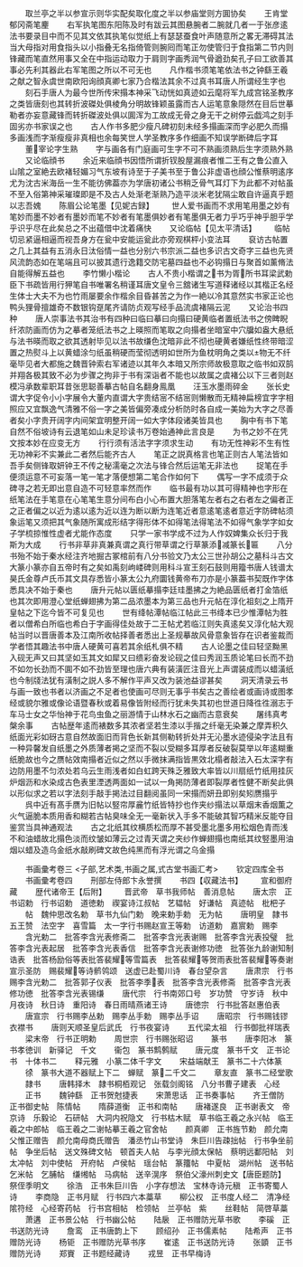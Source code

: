 <!-- { "loadSidebar": true } -->
　　取兰亭之半以参宣示则华实配矣取化度之半以参庙堂则方圎协矣
　　王肯堂郁冈斋笔麈
　　右军执笔图东阳陈及时有跋云其图悬腕者二腕就几者一于张彦逺法书要录目中而不见其文依其执笔似觉纸上有瑟瑟蚕食叶声随意所之畧无滞碍其法当大母指对用食指头以小指叠无名指倚管则腕囘而笔正勿使管归于食指第二节内则锋藏而笔直然用事又全在中指运动取力于肩则字画秀润气骨遒劲矣孔子曰工欲善其事必先利其器此右军笔图之所以不可无也
　　凡作楷书须笔笔依法书之钟繇王羲之献之智永虞世南欧阳询顔真卿七家乃合楷法其余不过真书耳唐人所谓经生字也
　　刻石手唐人为最今世所传宋搨本神采飞动恍如真迹如云麾将军九成宫铭圣教序之类皆唐刻也其转折波磔处俱棱角分明故锋颖虽露而古人运笔意象隠然在目后世摹勒者亦妄意藏锋而转折磔波处俱以圎浑为工故成无骨之身无干之树停云戯鸿之刻手固劣亦书家误之也
　　古人作书多肥少瘦凡碑初刻未经多搨画深而字必肥久而搨多画浅而字渐瘦瘦非真相也余每笑世人学圣教序多作细画不知误学断碑后字耳
　　董宰论字生熟
　　字与画各有门庭画可生字不可不熟画须熟后生字须熟外熟
　　又论临顔书
　　余近来临顔书因悟所谓折钗股屋漏痕者惟二王有之鲁公直入山隂之室絶去欧褚轻媚习气东坡有诗至于子美书至于鲁公非虚语也顔公惟蔡明逺序尤为沈古米海岳一生不能彷佛葢亦为学唐初诸公书稍乏骨气耳灯下为此都不对帖虽不至入俗第神采璀璨即是不及古人处渐老渐熟乃造平淡米老犹隔尘敢自许逼真乎题以志吾媿
　　陈眉公论笔墨【见妮古録】
　　世人爱书画而不求用笔用墨之妙有笔妙而墨不妙者有墨妙而笔不妙者有笔墨俱妙者有笔墨俱无者力乎巧乎神乎胆乎学乎识乎尽在此矣总之不出蕴借中沈着痛快
　　又论临帖【见太平清话】
　　临帖切忌紧逼相逼而视吾身方在瓮中安能运瓮此亦旁观棋枰小变法耳
　　裒访古帖置之几上其益有五消永日汰俗情一益也分别六书宗派二益也多识古文奇字三益也先贤风流韵态如在笔端且可以披其遗行逸籍交防宅墓四益也不必钩搨日与聚首如薰脩法自能得解五益也
　　李竹懒小楷论
　　古人不贵小楷谓之书为胥所书耳梁武勅臣下书疏皆用行狎笔自书唯署名稍谨耳唐文皇令三舘诸生写道释诸经以其楷正名经生体士大夫不为也竹雨屡要余作楷余目昏甚苦之为作一絶以冷其意然实书家正论也鸭头狸骨擅雄奇不数银钩趸尾齐请防贞观写经手品流虞褚隔云泥
　　又论治书四种
　　唐人崇事法书其治书有四种曰临曰摹曰向搨曰硬黄临者置纸法书之傍睥睨纤浓防画而仿为之摹者笼纸法书之上暎照而笔取之向搨者坐暗室中穴牖如盎大悬纸与法书暎而取之欲其透射毕见以法书故缣色沈暗非此不彻也硬黄者嫌纸性终带暗涩置之热熨斗上以黄蜡涂匀纸虽稍硬而莹彻透明如世所为鱼枕明角之类以物无不纤毫毕见者大都施之魏晋钟索右军诸迹以其年久本暗又所宗师故极意取之临书如双鹄并翔各极其致不必为步骤之拘非于书有深诣者不能也以故属之虞褚公以下三者则赵模冯承数辈职耳昔张思聪善摹古帖自名翻身鳯凰
　　汪玉水墨雨碎金
　　张长史谓大字促令小小字展令大董内直谓大字贵结宻不结宻则懒散而无精神扁榜宜字字相照应又宜飘逸气清雅不俗一字之美皆偏旁凑成分析防时各自成一美始为大字之尽善者矣小字贵开阔字内间架宜明整开阔一如大字体段诸美皆具也
　　胸中有书下笔自然不俗坡诗有云退笔如山未足珍读书万卷始通神此言良是
　　为书之妙不在凭文按本妙在应变无方
　　行行须有活法字字须求生动
　　有功无性神彩不生有性无功神彩不实兼此二者然后能齐古人
　　笔正之説真格言也笔正则古人笔法皆如吾手矣侧锋取妍钟王不传之秘濡毫之次法与锋合然后运笔无非法也
　　捉笔在手便须运意不可妄落一笔一笔才落便想第二笔合作如何下
　　偶写一字不成须于众碑寻之若无即出意自造不可轻意率然而作
　　临书最有功以其可得精神也字形在纸笔法在手笔意在心笔笔生意分间布白小心布置大胆落笔左者右之右者左之偏者正之正者偏之以近为逺以逺为近以连为断以断为连笔近者意逺笔逺者意近字防碑帖须象运笔又须把其气象随所寓成形结字得形体不如得笔法得笔法不如得气象学字如女子学梳掠惟性虚者尤能作态度
　　只学一家书学成不过为人作奴婢集众长归于我斯为大成
　　行书非草非真兼真谓之真行带草谓之行草篆添减篆长匾
　　八分书殆不始于秦水经注齐地掘古冢棺前有八分书验文乃太公三世孙胡公之墓科斗古文大篆小篆亦自五帝时有之矣如禹刻岣嵝碑则用科斗宣王刻石鼓则用籀书唐人钱谱太昊氏金尊卢氏币其文具存悉皆小篆太公九府圜钱黄帝布刀亦是小篆葢书契既作字体悉具决不始于秦也
　　唐升元帖以匮纸摹搨李廷珪墨拂之为絶品匮纸者打金箔纸也其次即用澄心堂纸蝉翅拂为第二品浓墨本为第三品也升元帖在淳化祖刻之上隋开皇帖之下迄今皆不可复见也
　　世有绛帖潭帖临江帖此三书绛本已少惟潭帖为胜者以僧希白所临也希白于字画得佳处故于二王帖尤若临江则失真逺矣又淳化帖大观帖当时以晋唐善本及江南所收帖择善者悉出上圣规摹故风骨意象皆存在识者鉴裁而学者悟其趣法书中唐人硬黄可喜若其余纸札俱不精
　　古人论墨之佳曰轻坚黝黑入砚无声又曰其坚如玉其文如犀又曰缋彩奋发论砚之佳曰秀润玉质论笔曰长而不劲不如勿长劲而不圎不如不劲皆至理也唐六典有装潢匠注音光上声谓装成而以蜡潢纸也今制牋法犹有潢制之説人多不解作平声又改为装池益谬甚矣
　　洞天清录云书与画一致也书者以济画之不足者也使画可尽则无事乎书矣古之善绘者或画诗或图孝经或貌尔雅或像论语暨春秋或着易像皆附经而行犹未失其初也世道日降徃徃溺志于车马士女之华怡神于花鸟虫鱼之丽游情于山林水石之幽而古意衰矣
　　屠纬真考槃余事
　　古帖歴年逺而裱数多其浓者坚若生漆以手揩之纤毫无染兼之摩弄积久纸面光彩如砑古意自然故面旧而背色长新其侧勒转折处并无沁墨水迹侵染字法且有一种异馨发自纸墨之外质薄者掲之坚而不裂以受糊多耳厚者反破裂莫举以年逺糊重纸脆故也今之赝帖效南搨者近似之然以手微抹满指皆黒效北榻者敲法入石太深字有边防用墨不匀浓处若乌云生雨浅者如白虹跨天殊乏雅致大率皆以川扇纸竹纸用挂灰炉烟沥和水染成古色表里湮透两面如一试以一角掲防薄者即裂厚者性健不断矣此俱以形似求之若以字法刻手敲手掲法过目翻阅虽同一宋搨而妍丑即别矣矧赝搨乎
　　呉中近有髙手赝为旧帖以竪帘厚麄竹纸皆特抄也作夹纱搨法以草烟末香烟薫之火气逼脆本质用香和糊若古帖臭味全无一毫新状入手多不能破其智巧精米反能夺目鉴赏当具神通观法
　　古之北纸其纹横质松而厚不甚受墨北墨多用松烟色青而浅不和油蜡故北搨色淡而纹皱如薄云之过青天谓之夹纱作蝉翅搨也南纸其纹竪墨用油烟以蜡及造乌金纸水敲刷碑文故色纯黑而有浮光谓之乌金搨










　　书画彚考卷三
<子部,艺术类,书画之属,式古堂书画汇考>
　　钦定四库全书
　　书画彚考卷四
　　刑部左侍郎卞永誉撰
　　书四【収藏法书】
　　宣和御府藏
　　歴代诸帝王【后附】
　　晋武帝　草书我师帖　善消息帖
　　唐太宗　正书诏勅　行书诏勅　道徳勅　禊宴诗江叔帖　艺韫帖　好谦帖　真迹帖　枇杷子
　　帖　魏仲思改名勅　草书九仙门勅　晚来勅手勅　无为帖
　　唐明皇　隷书五王赞　法空字　喜雪篇　太一字行书赐赵宣王等勅　访道勅　嘉賔勅　赐李
　　含光勅二　批答李含光表修斋二　批答李含光表谢赐　批答李含光表投璧　批答李含光表起居　批答李含光表香信　批答李含光表谢修功徳　批答张九龄谢知制诰表　批答杨励俗等表批答裴耀等雪篇表　批答裴耀等贺雨表批答裴耀等奏谢宣示圣防　赐裴耀等诗鹡鸰颂　送虚已赴蜀川诗　春台望杂言
　　唐肃宗　行书赐李含光勅二　批答郭子仪表　批答李季表　批答李含光表修斋　批答李含光表修功徳　批答李含光表锡缣
　　唐代宗　行书南郊口号　岁功赞　守岁诗　秋中月夜诗　秋日诗　重阳诗　春日雨晴燕诸王诗
　　唐徳宗　行书批答赵惠伯表
　　唐宣宗　行书赐李丛勅　赐李丛手勅　赐李丛手诏
　　唐昭宗　行书赐钱镠衣襟书
　　唐则天顺圣皇后武氏　行书夜宴诗
　　五代梁太祖　行书御批祥瑞表
　　梁末帝　行书正明勅
　　周世宗　行书赐张昭诏
　　篆书
　　唐李阳冰　篆书孝徳训　新驿记　千文
　　衞包　篆书鹪鹩赋
　　唐元度　篆书千文　正书论书　十体书二
　　释元雅　小篆二体千字文
　　宋益端献王　篆书二十六体篆
　　徐　篆书大道不器赋上下二　蝉赋　篆二千文二
　　章友直　篆书二经堂歌
　　隷书
　　唐韩择木　隷书桐栢观记　张载剑阁铭　八分书曹子建表　心经
　　正书
　　魏钟繇　正书贺尅捷表
　　宋萧思话　正书奏事帖
　　齐王僧防　正书御史帖　陈情帖
　　隋薛道衡　正书和南帖
　　唐褚遂良　正书谢表文　帝京诗　乐毅论　石研帖　大洞内祝隐文　行书枯木赋　草书临王羲之永兴帖　临王羲之中郎帖　临王羲之二谢帖摹王羲之官舍帖
　　颜真卿　正书旌节勅　颜允南父惟正赠告　颜允南母商氏赠告　潘丞竹山书堂诗　朱巨川告疎拙帖　行书争坐前帖　争坐后帖　送文殊碑文帖　顿首夫人帖　与李光顔太保帖　蔡明远鄱阳帖　刘太冲帖　刘中使帖　开府帖　卢侯帖　瑶台帖　篆籒帖　中夏帖　湖州帖　送书帖　乞米帖　乞脯帖　缣缃帖　马病帖　送辛滉序　祭伯父濠州刺史文【唐臣题防】　祭侄季明文
　　徐浩　正书朱巨川告　小字存想法　宝林寺诗元稹　正书寄蜀人诗
　　李商隐　正书月赋　行书四六本藁草
　　柳公权　正书度人经二　清净经　隂符经　心经寄药帖　行书宫相帖　检领帖　兰亭帖　紫
　　丝鞋帖　简啓草藁
　　萧遘　正书景公帖　行书幽公帖
　　陆扆　正书赠防光草书歌
　　李磎　正书送防光诗
　　詹鸾　正书唐韵上下
　　顾绍孙　正书儒素帖
　　陆希声　正书赠防光诗
　　杨钜　正书赠防光草书序
　　崔逺　正书送防光诗
　　张顗　正书赠防光诗
　　郑賨　正书题经藏诗
　　戎昱　正书早梅诗
